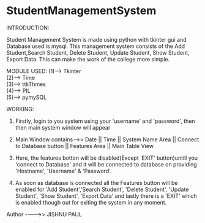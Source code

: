 # StudentManagementSystem
INTRODUCTION:

Student Management System is made using python with tkinter gui and Database used is mysql. This management system consists of the Add Student,Search Student, Delete Student, Update Student, Show Student, Export Data. This can make the work of the college more simple.

<!-- Topics mysql python sql database project python3 mysql-database student-management student-project python-development mysql-connector tkinter-gui -->

MODULE USED:
(1)--> Tkinter
<br>
(2)--> Time 
<br>
(3)--> ttkThmes
<br>
(4)--> PIL
<br>
(5)--> pymySQL


WORKING:
1. Firstly, login to you system using your 'username' and 'password', then then main system window will appear

2. Main Window contains-->> Date || Time  || System Name Area || Connect to Database button || Features Area || Main Table View

3. Here, the features botton will be disabled(Except 'EXIT' button)untill you 'connect to Database' and it will be connected to database on providing 'Hostname', 'Username' & 'Password'. 

4. As soon as database is connected all the Features button will be enabled for 'Add Student','Search Student', 'Delete Student', 'Update Student', 'Show Student', 'Export Data' and lastly there is a 'EXIT'
which is enabled though out for exiting the system in any moment.



Author ---->> JISHNU PAUL